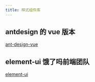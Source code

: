 ```yaml
---
title: 样式组件库
---
```


## antdesign 的 vue 版本

[ant-design-vue](https://www.antdv.com/docs/vue/introduce-cn/)

## element-ui 饿了吗前端团队

[element-ui](https://element.eleme.cn/#/zh-CN/component/installation)
